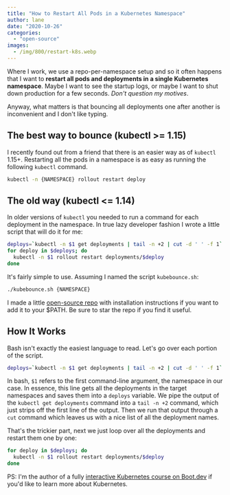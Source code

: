 ```yaml
---
title: "How to Restart All Pods in a Kubernetes Namespace"
author: lane
date: "2020-10-26"
categories:
  - "open-source"
images:
  - /img/800/restart-k8s.webp
---
```


Where I work, we use a repo-per-namespace setup and so it often happens that I want to **restart all pods and deployments in a single Kubernetes namespace**. Maybe I want to see the startup logs, or maybe I want to shut down production for a few seconds. _Don't question my motives_.

Anyway, what matters is that bouncing all deployments one after another is inconvenient and I don't like typing.

## The best way to bounce (kubectl >= 1.15)

I recently found out from a friend that there is an easier way as of `kubectl` 1.15+. Restarting all the pods in a namespace is as easy as running the following `kubectl` command.

```bash
kubectl -n {NAMESPACE} rollout restart deploy
```

## The old way (kubectl <= 1.14)

In older versions of `kubectl` you needed to run a command for each deployment in the namespace. In true lazy developer fashion I wrote a little script that will do it for me:

```bash
deploys=`kubectl -n $1 get deployments | tail -n +2 | cut -d ' ' -f 1`
for deploy in $deploys; do
  kubectl -n $1 rollout restart deployments/$deploy
done
```

It's fairly simple to use. Assuming I named the script `kubebounce.sh`:

```bash
./kubebounce.sh {NAMESPACE}
```

I made a little [open-source repo](https://github.com/wagslane/kubebounce) with installation instructions if you want to add it to your $PATH. Be sure to star the repo if you find it useful.

## How It Works

Bash isn't exactly the easiest language to read. Let's go over each portion of the script.

```bash
deploys=`kubectl -n $1 get deployments | tail -n +2 | cut -d ' ' -f 1`
```

In bash, `$1` refers to the first command-line argument, the namespace in our case. In essence, this line gets all the deployments in the target namespaces and saves them into a `deploys` variable. We pipe the output of the `kubectl get deployments` command into a `tail -n +2` command, which just strips off the first line of the output. Then we run that output through a `cut` command which leaves us with a nice list of all the deployment names.

That's the trickier part, next we just loop over all the deployments and restart them one by one:

```bash
for deploy in $deploys; do
  kubectl -n $1 rollout restart deployments/$deploy
done
```

PS: I'm the author of a fully [interactive Kubernetes course on Boot.dev](https://www.boot.dev/courses/learn-kubernetes) if you'd like to learn more about Kubernetes.

